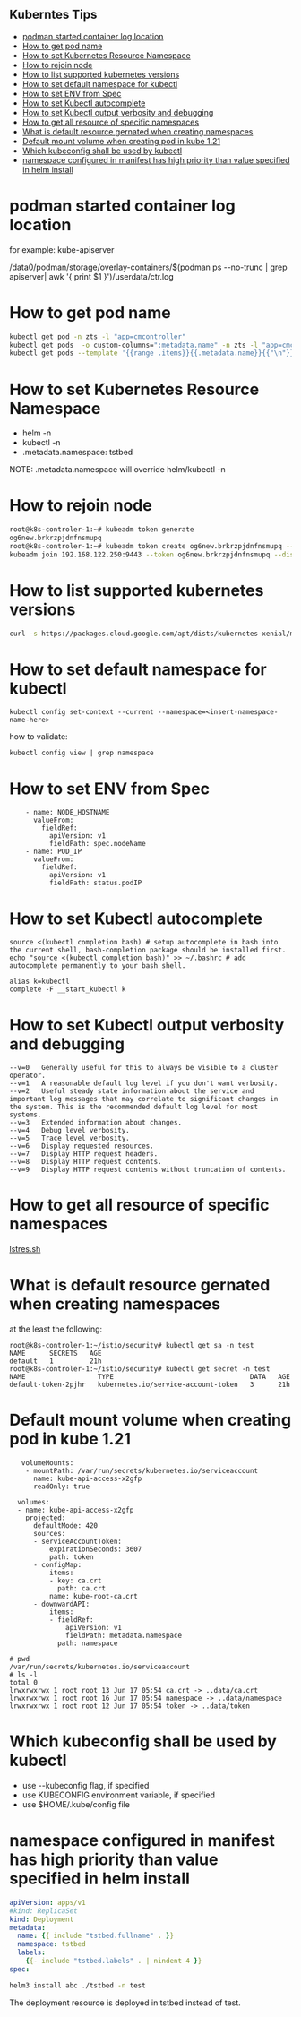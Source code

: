 Kuberntes Tips
---

- [podman started container log location](#podman-started-container-log-location)
- [How to get pod name](#how-to-get-pod-name)
- [How to set Kubernetes Resource Namespace](#how-to-set-kubernetes-resource-namespace)
- [How to rejoin node](#how-to-rejoin-node)
- [How to list supported kubernetes versions](#how-to-list-supported-kubernetes-versions)
- [How to set default namespace for kubectl](#how-to-set-default-namespace-for-kubectl)
- [How to set ENV from Spec](#how-to-set-env-from-spec)
- [How to set Kubectl autocomplete](#how-to-set-kubectl-autocomplete)
- [How to set Kubectl output verbosity and debugging](#how-to-set-kubectl-output-verbosity-and-debugging)
- [How to get all resource of specific namespaces](#how-to-get-all-resource-of-specific-namespaces)
- [What is default resource gernated when creating namespaces](#what-is-default-resource-gernated-when-creating-namespaces)
- [Default mount volume when creating pod in kube 1.21](#default-mount-volume-when-creating-pod-in-kube-121)
- [Which kubeconfig shall be used by kubectl](#which-kubeconfig-shall-be-used-by-kubectl)
- [namespace configured in manifest has high priority than value specified in helm install](#namespace-configured-in-manifest-has-high-priority-than-value-specified-in-helm-install)

# podman started container log location
for example: kube-apiserver

/data0/podman/storage/overlay-containers/$(podman ps --no-trunc | grep apiserver| awk '{ print $1 }')/userdata/ctr.log

# How to get pod name
```bash
kubectl get pod -n zts -l "app=cmcontroller"
kubectl get pods  -o custom-columns=":metadata.name" -n zts -l "app=cmcontroller"
kubectl get pods --template '{{range .items}}{{.metadata.name}}{{"\n"}}{{end}}' -l "app=cmcontroller" -n zts
```
# How to set Kubernetes Resource Namespace
* helm -n <ns>
* kubectl -n <ns>
* .metadata.namespace: tstbed

NOTE: .metadata.namespace will override helm/kubectl -n <ns>

# How to rejoin node
```bash
root@k8s-controler-1:~# kubeadm token generate
og6new.brkrzpjdnfnsmupq
root@k8s-controler-1:~# kubeadm token create og6new.brkrzpjdnfnsmupq --print-join-command
kubeadm join 192.168.122.250:9443 --token og6new.brkrzpjdnfnsmupq --discovery-token-ca-cert-hash sha256:9a597ff94b2359e0b3d9d18add4e741ccab01293d6db3b43ec67d54af7331d2d 

```
# How to list supported kubernetes versions
```bash
curl -s https://packages.cloud.google.com/apt/dists/kubernetes-xenial/main/binary-amd64/Packages | grep Version
```
# How to set default namespace for kubectl
```
kubectl config set-context --current --namespace=<insert-namespace-name-here>
```
how to validate:

```
kubectl config view | grep namespace
```

# How to set ENV from Spec

```
    - name: NODE_HOSTNAME
      valueFrom:
        fieldRef:
          apiVersion: v1
          fieldPath: spec.nodeName
    - name: POD_IP
      valueFrom:
        fieldRef:
          apiVersion: v1
          fieldPath: status.podIP

```

# How to set Kubectl autocomplete
```
source <(kubectl completion bash) # setup autocomplete in bash into the current shell, bash-completion package should be installed first.
echo "source <(kubectl completion bash)" >> ~/.bashrc # add autocomplete permanently to your bash shell.

alias k=kubectl
complete -F __start_kubectl k
```

# How to set Kubectl output verbosity and debugging
```
--v=0	Generally useful for this to always be visible to a cluster operator.
--v=1	A reasonable default log level if you don't want verbosity.
--v=2	Useful steady state information about the service and important log messages that may correlate to significant changes in the system. This is the recommended default log level for most systems.
--v=3	Extended information about changes.
--v=4	Debug level verbosity.
--v=5	Trace level verbosity.
--v=6	Display requested resources.
--v=7	Display HTTP request headers.
--v=8	Display HTTP request contents.
--v=9	Display HTTP request contents without truncation of contents.
```

# How to get all resource of specific namespaces
[lstres.sh](../src/lsres.sh)

# What is default resource gernated when creating namespaces
  at the least the following:

  ```
  root@k8s-controler-1:~/istio/security# kubectl get sa -n test
  NAME      SECRETS   AGE
  default   1         21h
  root@k8s-controler-1:~/istio/security# kubectl get secret -n test
  NAME                  TYPE                                  DATA   AGE
  default-token-2pjhr   kubernetes.io/service-account-token   3      21h
  ```

# Default mount volume when creating pod in kube 1.21
```
   volumeMounts:
    - mountPath: /var/run/secrets/kubernetes.io/serviceaccount
      name: kube-api-access-x2gfp
      readOnly: true

  volumes:
  - name: kube-api-access-x2gfp
    projected:
      defaultMode: 420
      sources:
      - serviceAccountToken:
          expirationSeconds: 3607
          path: token
      - configMap:
          items:
          - key: ca.crt
            path: ca.crt
          name: kube-root-ca.crt
      - downwardAPI:
          items:
          - fieldRef:
              apiVersion: v1
              fieldPath: metadata.namespace
            path: namespace
```

```
# pwd
/var/run/secrets/kubernetes.io/serviceaccount
# ls -l
total 0
lrwxrwxrwx 1 root root 13 Jun 17 05:54 ca.crt -> ..data/ca.crt
lrwxrwxrwx 1 root root 16 Jun 17 05:54 namespace -> ..data/namespace
lrwxrwxrwx 1 root root 12 Jun 17 05:54 token -> ..data/token
```

# Which kubeconfig shall be used by kubectl
  * use --kubeconfig flag, if specified
  * use KUBECONFIG environment variable, if specified
  * use $HOME/.kube/config file

# namespace configured in manifest has high priority than value specified in helm install
```yaml
apiVersion: apps/v1
#kind: ReplicaSet
kind: Deployment
metadata:
  name: {{ include "tstbed.fullname" . }}
  namespace: tstbed
  labels:
    {{- include "tstbed.labels" . | nindent 4 }}
spec:
```

```bash
helm3 install abc ./tstbed -n test
```

The deployment resource is deployed in tstbed instead of test.